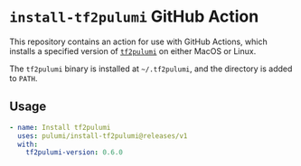 # `install-tf2pulumi` GitHub Action

This repository contains an action for use with GitHub Actions, which installs a specified version of [`tf2pulumi`][1] on either MacOS or Linux.

The `tf2pulumi` binary is installed at `~/.tf2pulumi`, and the directory is added to `PATH`.

## Usage

```yaml
- name: Install tf2pulumi
  uses: pulumi/install-tf2pulumi@releases/v1
  with:
    tf2pulumi-version: 0.6.0
```

[1]: https://github.com/pulumi/tf2pulumi

